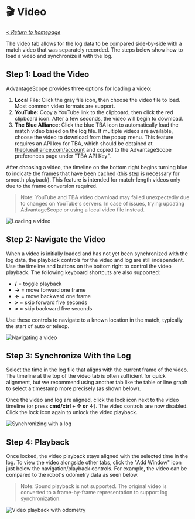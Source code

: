 # 🎬 Video

_[< Return to homepage](/docs/INDEX.md)_

The video tab allows for the log data to be compared side-by-side with a match video that was separately recorded. The steps below show how to load a video and synchronize it with the log.

## Step 1: Load the Video

AdvantageScope provides three options for loading a video:

1. **Local File:** Click the gray file icon, then choose the video file to load. Most common video formats are support.
2. **YouTube:** Copy a YouTube link to the clipboard, then click the red clipboard icon. After a few seconds, the video will begin to download.
3. **The Blue Alliance:** Click the blue TBA icon to automatically load the match video based on the log file. If multiple videos are available, choose the video to download from the popup menu. This feature requires an API key for TBA, which should be obtained at [thebluealliance.com/account](https://www.thebluealliance.com/account) and copied to the AdvantageScope preferences page under "TBA API Key".

After choosing a video, the timeline on the bottom right begins turning blue to indicate the frames that have been cached (this step is necessary for smooth playback). This feature is intended for match-length videos only due to the frame conversion required.

> Note: YouTube and TBA video download may failed unexpectedly due to changes on YouTube's servers. In case of issues, trying updating AdvantageScope or using a local video file instead.

![Loading a video](/docs/resources/video/video-1.gif)

## Step 2: Navigate the Video

When a video is initially loaded and has not yet been synchronized with the log data, the playback controls for the video and log are still independent. Use the timeline and buttons on the bottom right to control the video playback. The following keyboard shortcuts are also supported:

- **/** = toggle playback
- **→** = move forward one frame
- **←** = move backward one frame
- **>** = skip forward five seconds
- **<** = skip backward five seconds

Use these controls to navigate to a known location in the match, typically the start of auto or teleop.

![Navigating a video](/docs/resources/video/video-2.gif)

## Step 3: Synchronize With the Log

Select the time in the log file that aligns with the current frame of the video. The timeline at the top of the video tab is often sufficient for quick alignment, but we recommend using another tab like the table or line graph to select a timestamp more precisely (as shown below).

Once the video and log are aligned, click the lock icon next to the video timeline (or press **cmd/ctrl + ↑ or ↓**). The video controls are now disabled. Click the lock icon again to unlock the video playback.

![Synchronizing with a log](/docs/resources/video/video-3.gif)

## Step 4: Playback

Once locked, the video playback stays aligned with the selected time in the log. To view the video alongside other tabs, click the "Add Window" icon just below the navigation/playback controls. For example, the video can be compared to the robot's odometry data as seen below.

> Note: Sound playback is not supported. The original video is converted to a frame-by-frame representation to support log synchronization.

![Video playback with odometry](/docs/resources/video/video-4.gif)
